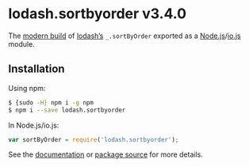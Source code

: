# lodash.sortbyorder v3.4.0

The [modern build](https://github.com/lodash/lodash/wiki/Build-Differences) of [lodash’s](https://lodash.com/) `_.sortByOrder` exported as a [Node.js](http://nodejs.org/)/[io.js](https://iojs.org/) module.

## Installation

Using npm:

```bash
$ {sudo -H} npm i -g npm
$ npm i --save lodash.sortbyorder
```

In Node.js/io.js:

```js
var sortByOrder = require('lodash.sortbyorder');
```

See the [documentation](https://lodash.com/docs#sortByOrder) or [package source](https://github.com/lodash/lodash/blob/3.4.0-npm-packages/lodash.sortbyorder) for more details.
